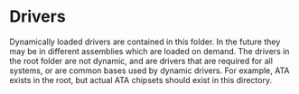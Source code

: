 ﻿# Drivers
Dynamically loaded drivers are contained in this folder. In the future they may 
be in different assemblies which are loaded on demand. The drivers in the root 
folder are not dynamic, and are drivers that are required for all systems, or 
are common bases used by dynamic drivers. For example, ATA exists in the root, 
but actual ATA chipsets should exist in this directory.
